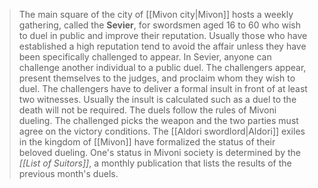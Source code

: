 > The main square of the city of [[Mivon city|Mivon]] hosts a weekly gathering, called the **Sevier**, for swordsmen aged 16 to 60 who wish to duel in public and improve their reputation. Usually those who have established a high reputation tend to avoid the affair unless they have been specifically challenged to appear. In Sevier, anyone can challenge another individual to a public duel. The challengers appear, present themselves to the judges, and proclaim whom they wish to duel. The challengers have to deliver a formal insult in front of at least two witnesses. Usually the insult is calculated such as a duel to the death will not be required. The duels follow the rules of Mivoni dueling. The challenged picks the weapon and the two parties must agree on the victory conditions.
> The [[Aldori swordlord|Aldori]] exiles in the kingdom of [[Mivon]] have formalized the status of their beloved dueling. One's status in Mivoni society is determined by the *[[List of Suitors]]*, a monthly publication that lists the results of the previous month's duels.







